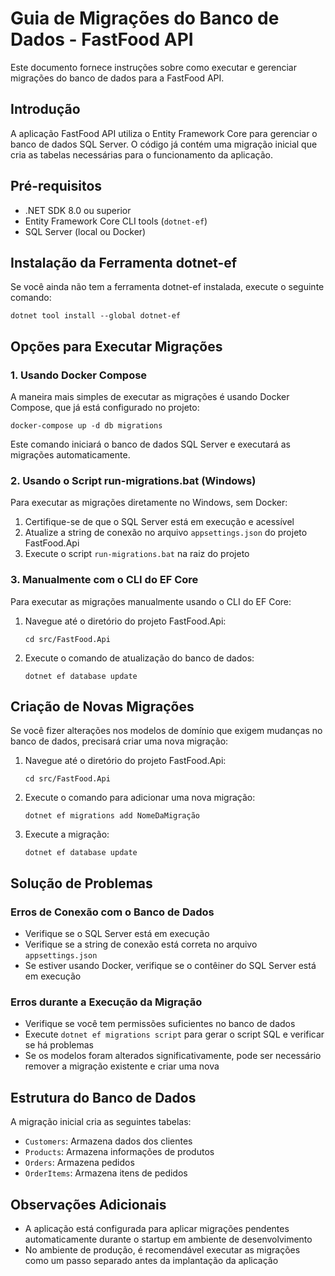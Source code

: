 # Guia de Migrações do Banco de Dados - FastFood API

Este documento fornece instruções sobre como executar e gerenciar migrações do banco de dados para a FastFood API.

## Introdução

A aplicação FastFood API utiliza o Entity Framework Core para gerenciar o banco de dados SQL Server. O código já contém uma migração inicial que cria as tabelas necessárias para o funcionamento da aplicação.

## Pré-requisitos

- .NET SDK 8.0 ou superior
- Entity Framework Core CLI tools (`dotnet-ef`)
- SQL Server (local ou Docker)

## Instalação da Ferramenta dotnet-ef

Se você ainda não tem a ferramenta dotnet-ef instalada, execute o seguinte comando:

```
dotnet tool install --global dotnet-ef
```

## Opções para Executar Migrações

### 1. Usando Docker Compose

A maneira mais simples de executar as migrações é usando Docker Compose, que já está configurado no projeto:

```
docker-compose up -d db migrations
```

Este comando iniciará o banco de dados SQL Server e executará as migrações automaticamente.

### 2. Usando o Script run-migrations.bat (Windows)

Para executar as migrações diretamente no Windows, sem Docker:

1. Certifique-se de que o SQL Server está em execução e acessível
2. Atualize a string de conexão no arquivo `appsettings.json` do projeto FastFood.Api
3. Execute o script `run-migrations.bat` na raiz do projeto

### 3. Manualmente com o CLI do EF Core

Para executar as migrações manualmente usando o CLI do EF Core:

1. Navegue até o diretório do projeto FastFood.Api:
   ```
   cd src/FastFood.Api
   ```

2. Execute o comando de atualização do banco de dados:
   ```
   dotnet ef database update
   ```

## Criação de Novas Migrações

Se você fizer alterações nos modelos de domínio que exigem mudanças no banco de dados, precisará criar uma nova migração:

1. Navegue até o diretório do projeto FastFood.Api:
   ```
   cd src/FastFood.Api
   ```

2. Execute o comando para adicionar uma nova migração:
   ```
   dotnet ef migrations add NomeDaMigração
   ```

3. Execute a migração:
   ```
   dotnet ef database update
   ```

## Solução de Problemas

### Erros de Conexão com o Banco de Dados

- Verifique se o SQL Server está em execução
- Verifique se a string de conexão está correta no arquivo `appsettings.json`
- Se estiver usando Docker, verifique se o contêiner do SQL Server está em execução

### Erros durante a Execução da Migração

- Verifique se você tem permissões suficientes no banco de dados
- Execute `dotnet ef migrations script` para gerar o script SQL e verificar se há problemas
- Se os modelos foram alterados significativamente, pode ser necessário remover a migração existente e criar uma nova

## Estrutura do Banco de Dados

A migração inicial cria as seguintes tabelas:

- `Customers`: Armazena dados dos clientes
- `Products`: Armazena informações de produtos
- `Orders`: Armazena pedidos
- `OrderItems`: Armazena itens de pedidos

## Observações Adicionais

- A aplicação está configurada para aplicar migrações pendentes automaticamente durante o startup em ambiente de desenvolvimento
- No ambiente de produção, é recomendável executar as migrações como um passo separado antes da implantação da aplicação
